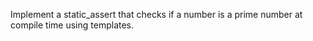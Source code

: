

Implement a static_assert that checks if a number is a prime number at compile time using templates.